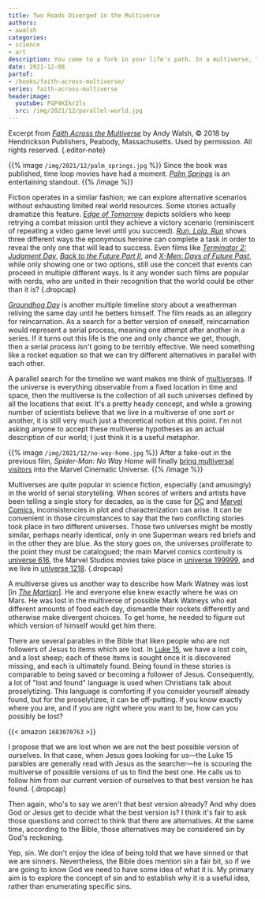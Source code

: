 ```yaml
---
title: Two Roads Diverged in the Multiverse
authors:
- awalsh
categories:
- science
- art
description: You come to a fork in your life's path. In a multiverse, there's no need to settle for just choosing one way.
date: 2021-12-08
partof:
- /books/faith-across-multiverse/
series: faith-across-multiverse
headerimage:
  youtube: FGP4KIkr2ls
  src: /img/2021/12/parallel-world.jpg
---
```

Excerpt from [*Faith Across the Multiverse*](https://www.amazon.com/Faith-Across-Multiverse-Parables-Science/dp/1683070763/) by Andy Walsh, &copy; 2018 by Hendrickson Publishers, Peabody, Massachusetts. Used by permission. All rights reserved.
{.editor-note}

{{% image `/img/2021/12/palm_springs.jpg` %}}
Since the book was published, time loop movies have had a moment. [*Palm Springs*](https://www.imdb.com/title/tt9484998/) is an entertaining standout.
{{% /image %}}

Fiction operates in a similar fashion; we can explore alternative scenarios without exhausting limited real world resources. Some stories actually dramatize this feature. [*Edge of Tomorrow*](https://www.imdb.com/title/tt1631867/) depicts soldiers who keep retrying a combat mission until they achieve a victory scenario (reminiscent of repeating a video game level until you succeed). [*Run, Lola, Run*](https://www.imdb.com/title/tt0130827/) shows three different ways the eponymous heroine can complete a task in order to reveal the only one that will lead to success. Even films like [*Terminator 2: Judgment Day*](https://www.imdb.com/title/tt0103064/), [*Back to the Future Part II*](https://www.imdb.com/title/tt0096874/), and [*X-Men: Days of Future Past*](https://www.imdb.com/title/tt1877832/), while only showing one or two options, still use the conceit that events can proceed in multiple different ways. Is it any wonder such films are popular with nerds, who are united in their recognition that the world could be other than it is?
{.dropcap}

[*Groundhog Day*](https://www.imdb.com/title/tt0107048/) is another multiple timeline story about a weatherman reliving the same day until he betters himself. The film reads as an allegory for reincarnation. As a search for a better version of oneself, reincarnation would represent a serial process, meaning one attempt after another in a series. If it turns out this life is the one and only chance we get, though, then a serial process isn't going to be terribly effective. We need something like a rocket equation so that we can try different alternatives in parallel with each other.

A parallel search for the timeline we want makes me think of [multiverses](https://en.wikipedia.org/wiki/Multiverse). If the universe is everything observable from a fixed location in time and space, then the multiverse is the collection of all such universes defined by all the locations that exist. It's a pretty heady concept, and while a growing number of scientists believe that we live in a multiverse of one sort or another, it is still very much just a theoretical notion at this point. I'm not asking anyone to accept these multiverse hypotheses as an actual description of our world; I just think it is a useful metaphor.

{{% image `/img/2021/12/no-way-home.jpg` %}}
After a fake-out in the previous film, *Spider-Man: No Way Home* will finally [bring multiversal visitors](https://variety.com/2021/film/news/spider-man-no-way-home-trailer-1235111703/) into the Marvel Cinematic Universe.
{{% /image %}}

Multiverses are quite popular in science fiction, especially (and amusingly) in the world of serial storytelling. When scores of writers and artists have been telling a single story for decades, as is the case for [DC](https://www.dccomics.com/) and [Marvel Comics](https://www.marvel.com/comics), inconsistencies in plot and characterization can arise. It can be convenient in those circumstances to say that the two conflicting stories took place in two different universes. Those two universes might be mostly similar, perhaps nearly identical, only in one Superman wears red briefs and in the other they are blue. As the story goes on, the universes proliferate to the point they must be catalogued; the main Marvel comics continuity is [universe 616](https://marvel.fandom.com/wiki/Earth-616), the Marvel Studios movies take place in [universe 199999](https://marvel.fandom.com/wiki/Earth-199999), and we live in [universe 1218](https://marvel.fandom.com/wiki/Earth-1218).
{.dropcap}

A multiverse gives us another way to describe how Mark Watney was lost [in [*The Martian*](https://www.amazon.com/Martian-Andy-Weir/dp/0553418025/)]. He and everyone else knew exactly where he was on Mars. He was lost in the multiverse of possible Mark Watneys who eat different amounts of food each day, dismantle their rockets differently and otherwise make divergent choices. To get home, he needed to figure out which version of himself would get him there.

There are several parables in the Bible that liken people who are not followers of Jesus to items which are lost. In [Luke 15](https://netbible.org/bible/Luke+15), we have a lost coin, and a lost sheep; each of these items is sought once it is discovered missing, and each is ultimately found. Being found in these stories is comparable to being saved or becoming a follower of Jesus. Consequently, a lot of "lost and found" language is used when Christians talk about proselytizing. This language is comforting if you consider yourself already found, but for the proselytizee, it can be off-putting. If you know exactly where you are, and if you are right where you want to be, how can you possibly be lost?

{{< amazon `1683070763` >}}

I propose that we are lost when we are not the best possible version of ourselves. In that case, when Jesus goes looking for us—the Luke 15 parables are generally read with Jesus as the searcher—he is scouring the multiverse of possible versions of us to find the best one. He calls us to follow him from our current version of ourselves to that best version he has found.
{.dropcap}

Then again, who's to say we aren't that best version already? And why does God or Jesus get to decide what the best version is? I think it's fair to ask those questions and correct to think that there are alternatives. At the same time, according to the Bible, those alternatives may be considered sin by God's reckoning.

Yep, sin. We don't enjoy the idea of being told that we have sinned or that we are sinners. Nevertheless, the Bible does mention sin a fair bit, so if we are going to know God we need to have some idea of what it is. My primary aim is to explore the concept of sin and to establish why it is a useful idea, rather than enumerating specific sins.
